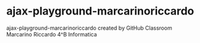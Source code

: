# ajax-playground-marcarinoriccardo
ajax-playground-marcarinoriccardo created by GitHub Classroom
Marcarino Riccardo 4^B Informatica
